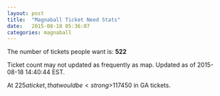 ```yaml
---
layout: post
title:  "Magnaball Ticket Need Stats"
date:   2015-08-18 05:36:07
categories: magnaball
---
```


The number of tickets people want is: <strong>522</strong>

Ticket count may not updated as frequently as map. Updated as of 2015-08-18 14:40:44 EST.

At $225 a ticket, that would be <strong>$117450</strong> in GA tickets.